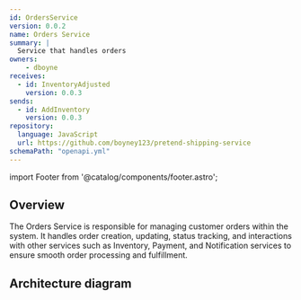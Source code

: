 ```yaml
---
id: OrdersService
version: 0.0.2
name: Orders Service
summary: |
  Service that handles orders
owners:
    - dboyne
receives:
  - id: InventoryAdjusted
    version: 0.0.3
sends:
  - id: AddInventory  
    version: 0.0.3
repository:
  language: JavaScript
  url: https://github.com/boyney123/pretend-shipping-service
schemaPath: "openapi.yml"
---
```


import Footer from '@catalog/components/footer.astro';

## Overview

The Orders Service is responsible for managing customer orders within the system. It handles order creation, updating, status tracking, and interactions with other services such as Inventory, Payment, and Notification services to ensure smooth order processing and fulfillment.

<OpenAPI />

## Architecture diagram 

<NodeGraph />

<Footer />